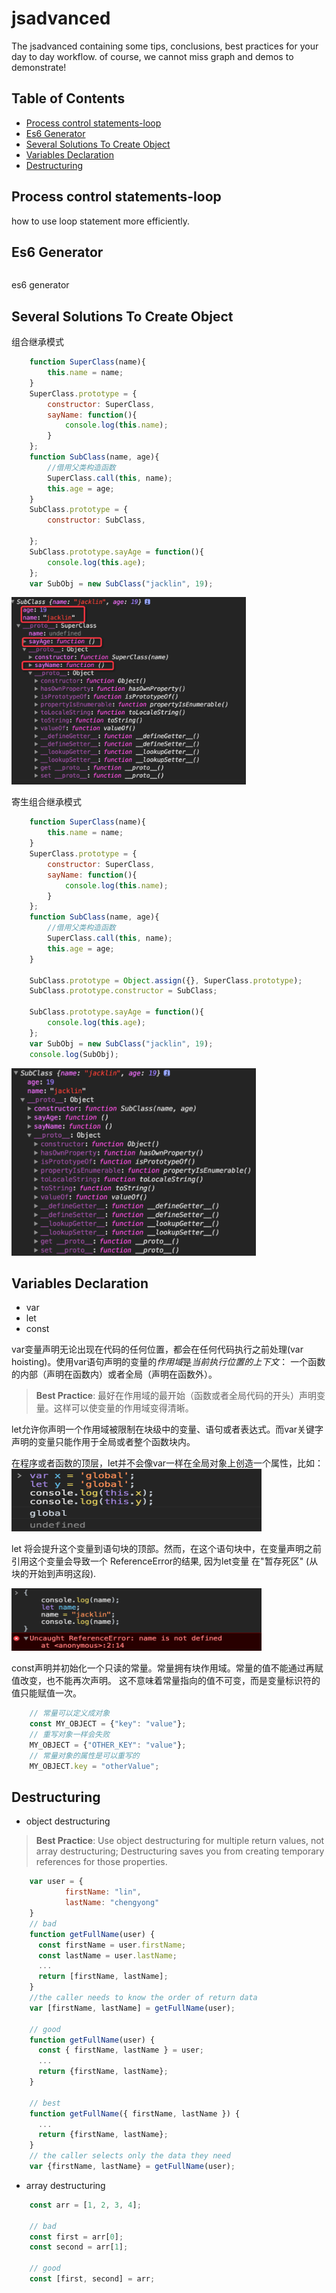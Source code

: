 # jsadvanced

The jsadvanced containing some tips, conclusions, best practices for your day to day workflow.
of course, we cannot miss graph and demos to demonstrate!

## Table of Contents

- [Process control statements-loop](#Process-control-statements-loop)
- [Es6 Generator](#Es6-Generator)
- [Several Solutions To Create Object](#Several-Solutions-To-Create-Object)
- [Variables Declaration](#var-let-const)
- [Destructuring](#Destructuring)

## Process control statements-loop

how to use loop statement more efficiently.

## Es6 Generator

```javascript

```
es6 generator

## Several Solutions To Create Object

组合继承模式
```javascript
    function SuperClass(name){
        this.name = name;
    }
    SuperClass.prototype = {
        constructor: SuperClass,
        sayName: function(){
            console.log(this.name);
        }
    };
    function SubClass(name, age){
        //借用父类构造函数
        SuperClass.call(this, name);
        this.age = age;
    }
    SubClass.prototype = {
        constructor: SubClass,

    };
    SubClass.prototype.sayAge = function(){
        console.log(this.age);
    };
    var SubObj = new SubClass("jacklin", 19);
```
<img src="./images/composite.png" height="300">

寄生组合继承模式
```javascript
    function SuperClass(name){
        this.name = name;
    }
    SuperClass.prototype = {
        constructor: SuperClass,
        sayName: function(){
            console.log(this.name);
        }
    };
    function SubClass(name, age){
        //借用父类构造函数
        SuperClass.call(this, name);
        this.age = age;
    }

    SubClass.prototype = Object.assign({}, SuperClass.prototype);
    SubClass.prototype.constructor = SubClass;

    SubClass.prototype.sayAge = function(){
        console.log(this.age);
    };
    var SubObj = new SubClass("jacklin", 19);
    console.log(SubObj);
```
<img src="./images/parasitic.png" height="300">

## Variables Declaration
* var
* let
* const

var变量声明无论出现在代码的任何位置，都会在任何代码执行之前处理(var hoisting)。使用var语句声明的变量的*作用域*是*当前执行位置的上下文*：
一个函数的内部（声明在函数内）或者全局（声明在函数外）。

> **Best Practice**: 最好在作用域的最开始（函数或者全局代码的开头）声明变量。这样可以使变量的作用域变得清晰。

let允许你声明一个作用域被限制在块级中的变量、语句或者表达式。而var关键字声明的变量只能作用于全局或者整个函数块内。

在程序或者函数的顶层，let并不会像var一样在全局对象上创造一个属性，比如：
<img src="./images/var-let.png" height="100" width="400">

let 将会提升这个变量到语句块的顶部。然而，在这个语句块中，在变量声明之前引用这个变量会导致一个 ReferenceError的结果,
因为let变量 在"暂存死区" (从块的开始到声明这段).

<img src="./images/tempdead.png" height="100" width="400">

const声明并初始化一个只读的常量。常量拥有块作用域。常量的值不能通过再赋值改变，也不能再次声明。
这不意味着常量指向的值不可变，而是变量标识符的值只能赋值一次。
```javascript
    // 常量可以定义成对象
    const MY_OBJECT = {"key": "value"};
    // 重写对象一样会失败
    MY_OBJECT = {"OTHER_KEY": "value"};
    // 常量对象的属性是可以重写的
    MY_OBJECT.key = "otherValue";
```

## Destructuring
* object destructuring
> **Best Practice**: Use object destructuring for multiple return values, not array destructuring;
    Destructuring saves you from creating temporary references for those properties.

```javascript
    var user = {
            firstName: "lin",
            lastName: "chengyong"
    }
    // bad
    function getFullName(user) {
      const firstName = user.firstName;
      const lastName = user.lastName;
      ...
      return [firstName, lastName];
    }
    //the caller needs to know the order of return data
    var [firstName, lastName] = getFullName(user);

    // good
    function getFullName(user) {
      const { firstName, lastName } = user;
      ...
      return {firstName, lastName};
    }

    // best
    function getFullName({ firstName, lastName }) {
      ...
      return {firstName, lastName};
    }
    // the caller selects only the data they need
    var {firstName, lastName} = getFullName(user);

```
* array destructuring

```javascript
    const arr = [1, 2, 3, 4];

    // bad
    const first = arr[0];
    const second = arr[1];

    // good
    const [first, second] = arr;
```

